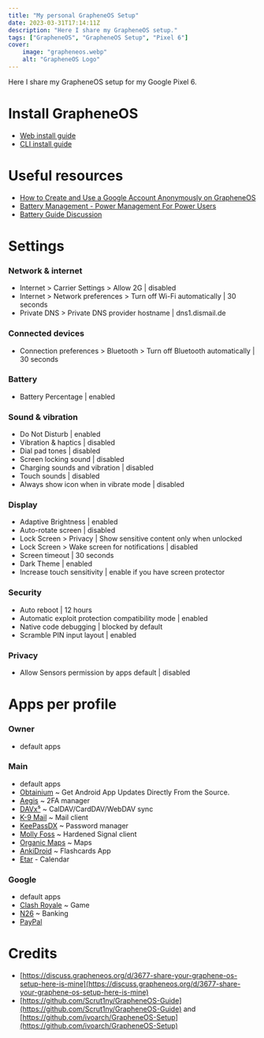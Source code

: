 ```yaml
---
title: "My personal GrapheneOS Setup"
date: 2023-03-31T17:14:11Z
description: "Here I share my GrapheneOS setup."
tags: ["GrapheneOS", "GrapheneOS Setup", "Pixel 6"]
cover:
    image: "grapheneos.webp"
    alt: "GrapheneOS Logo"
---
```

Here I share my GrapheneOS setup for my Google Pixel 6.
 <!--more-->
# Install GrapheneOS
- [Web install guide](https://grapheneos.org/install/web)
- [CLI install guide](https://grapheneos.org/install/cli)
# Useful resources
- [How to Create and Use a Google Account Anonymously on GrapheneOS](https://cascaderainfall.lol/how-to-anonymous-google-account/)
- [Battery Management - Power Management For Power Users](https://akc3n.page/posts/battery-management/)
- [Battery Guide Discussion](https://discuss.grapheneos.org/d/7323-battery-guide)

# Settings
### Network & internet
- Internet > Carrier Settings > Allow 2G | disabled
- Internet > Network preferences > Turn off Wi-Fi automatically | 30 seconds
- Private DNS > Private DNS provider hostname | dns1.dismail.de
### Connected devices
- Connection preferences > Bluetooth > Turn off Bluetooth automatically | 30 seconds
### Battery
- Battery Percentage | enabled
### Sound & vibration
- Do Not Disturb | enabled
- Vibration & haptics | disabled
- Dial pad tones | disabled
- Screen locking sound | disabled
- Charging sounds and vibration | disabled
- Touch sounds | disabled
- Always show icon when in vibrate mode | disabled
### Display
- Adaptive Brightness | enabled
- Auto-rotate screen | disabled
- Lock Screen > Privacy | Show sensitive content only when unlocked
- Lock Screen > Wake screen for notifications | disabled
- Screen timeout | 30 seconds
- Dark Theme | enabled
- Increase touch sensitivity | enable if you have screen protector
### Security
- Auto reboot | 12 hours
- Automatic exploit protection compatibility mode | enabled
- Native code debugging | blocked by default
- Scramble PIN input layout | enabled
### Privacy
- Allow Sensors permission by apps default | disabled

# Apps per profile
### Owner
- default apps
### Main
- default apps
- [Obtainium](https://github.com/ImranR98/Obtainium) ~ Get Android App Updates Directly From the Source.
- [Aegis](https://github.com/beemdevelopment/Aegis) ~ 2FA manager
- [DAVx⁵](https://github.com/bitfireAT/davx5-ose) ~ CalDAV/CardDAV/WebDAV sync
- [K-9 Mail](https://github.com/thundernest/k-9) ~ Mail client
- [KeePassDX](https://github.com/Kunzisoft/KeePassDX) ~ Password manager
- [Molly Foss](https://github.com/mollyim/mollyim-android) ~ Hardened Signal client
- [Organic Maps](https://github.com/organicmaps/organicmaps) ~ Maps
- [AnkiDroid](https://github.com/ankidroid/Anki-Android) ~ Flashcards App
- [Etar](https://github.com/Etar-Group/Etar-Calendar) - Calendar
### Google
- default apps
- [Clash Royale](https://play.google.com/store/apps/details?id=com.supercell.clashroyale) ~ Game
- [N26](https://play.google.com/store/apps/details?id=de.number26.android) ~ Banking
- [PayPal](https://play.google.com/store/apps/details?id=com.paypal.android.p2pmobile)

# Credits
- [https://discuss.grapheneos.org/d/3677-share-your-graphene-os-setup-here-is-mine](https://discuss.grapheneos.org/d/3677-share-your-graphene-os-setup-here-is-mine)
- [https://github.com/Scrut1ny/GrapheneOS-Guide](https://github.com/Scrut1ny/GrapheneOS-Guide) and [https://github.com/ivoarch/GrapheneOS-Setup](https://github.com/ivoarch/GrapheneOS-Setup)
